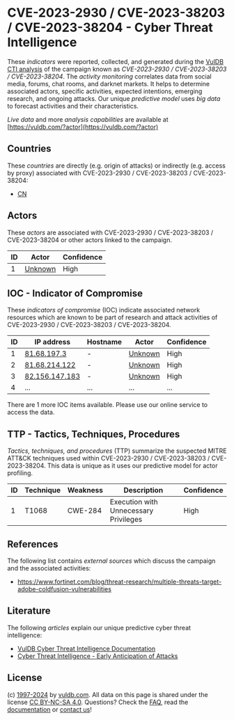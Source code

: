 # CVE-2023-2930 / CVE-2023-38203 / CVE-2023-38204 - Cyber Threat Intelligence

These _indicators_ were reported, collected, and generated during the [VulDB CTI analysis](https://vuldb.com/?kb.cti) of the campaign known as _CVE-2023-2930 / CVE-2023-38203 / CVE-2023-38204_. The _activity monitoring_ correlates data from social media, forums, chat rooms, and darknet markets. It helps to determine associated actors, specific activities, expected intentions, emerging research, and ongoing attacks. Our unique _predictive model_ uses _big data_ to forecast activities and their characteristics.

_Live data_ and more _analysis capabilities_ are available at [https://vuldb.com/?actor](https://vuldb.com/?actor)

## Countries

These _countries_ are directly (e.g. origin of attacks) or indirectly (e.g. access by proxy) associated with CVE-2023-2930 / CVE-2023-38203 / CVE-2023-38204:

* [CN](https://vuldb.com/?country.cn)

## Actors

These _actors_ are associated with CVE-2023-2930 / CVE-2023-38203 / CVE-2023-38204 or other actors linked to the campaign.

ID | Actor | Confidence
-- | ----- | ----------
1 | [Unknown](https://vuldb.com/?actor.unknown) | High

## IOC - Indicator of Compromise

These _indicators of compromise_ (IOC) indicate associated network resources which are known to be part of research and attack activities of CVE-2023-2930 / CVE-2023-38203 / CVE-2023-38204.

ID | IP address | Hostname | Actor | Confidence
-- | ---------- | -------- | ----- | ----------
1 | [81.68.197.3](https://vuldb.com/?ip.81.68.197.3) | - | [Unknown](https://vuldb.com/?actor.unknown) | High
2 | [81.68.214.122](https://vuldb.com/?ip.81.68.214.122) | - | [Unknown](https://vuldb.com/?actor.unknown) | High
3 | [82.156.147.183](https://vuldb.com/?ip.82.156.147.183) | - | [Unknown](https://vuldb.com/?actor.unknown) | High
4 | ... | ... | ... | ...

There are 1 more IOC items available. Please use our online service to access the data.

## TTP - Tactics, Techniques, Procedures

_Tactics, techniques, and procedures_ (TTP) summarize the suspected MITRE ATT&CK techniques used within CVE-2023-2930 / CVE-2023-38203 / CVE-2023-38204. This data is unique as it uses our predictive model for actor profiling.

ID | Technique | Weakness | Description | Confidence
-- | --------- | -------- | ----------- | ----------
1 | T1068 | CWE-284 | Execution with Unnecessary Privileges | High

## References

The following list contains _external sources_ which discuss the campaign and the associated activities:

* https://www.fortinet.com/blog/threat-research/multiple-threats-target-adobe-coldfusion-vulnerabilities

## Literature

The following _articles_ explain our unique predictive cyber threat intelligence:

* [VulDB Cyber Threat Intelligence Documentation](https://vuldb.com/?kb.cti)
* [Cyber Threat Intelligence - Early Anticipation of Attacks](https://www.scip.ch/en/?labs.20201022)

## License

(c) [1997-2024](https://vuldb.com/?kb.changelog) by [vuldb.com](https://vuldb.com/?kb.about). All data on this page is shared under the license [CC BY-NC-SA 4.0](https://creativecommons.org/licenses/by-nc-sa/4.0/). Questions? Check the [FAQ](https://vuldb.com/?kb.faq), read the [documentation](https://vuldb.com/?kb) or [contact us](https://vuldb.com/?contact)!
